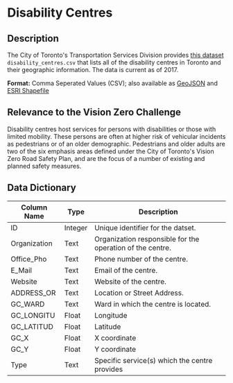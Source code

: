 # Disability Centres

## Description
The City of Toronto's Transportation Services Division provides [this dataset](disability_centres.csv) `disability_centres.csv` that lists all of the disability centres in Toronto and their geographic information. The data is current as of 2017. 

**Format:** Comma Seperated Values (CSV); also available as [GeoJSON](disability_centres.geojson) and [ESRI Shapefile](disability_centres.zip)

## Relevance to the Vision Zero Challenge
Disability centres host services for persons with disabilities or those with limited mobility. These persons are often at higher risk of vehicular incidents as pedestrians or of an older demographic. Pedestrians and older adults are two of the six emphasis areas defined under the City of Toronto's Vision Zero Road Safety Plan, and are the focus of a number of existing and planned safety measures.

## Data Dictionary

|Column Name|Type|Description|
|-----|-----|-----|
ID|Integer|Unique identifier for the datset.
Organization|Text|Organization responsible for the operation of the centre.
Office_Pho|Text|Phone number of the centre.
E_Mail|Text|Email of the centre.
Website|Text|Website of the centre.
ADDRESS_OR|Text|Location or Street Address.
GC_WARD|Text|Ward in which the centre is located.
GC_LONGITU|Float|Longitude
GC_LATITUD|Float|Latitude
GC_X|Float|X coordinate
GC_Y|Float|Y coordinate
Type|Text|Specific service(s) which the centre provides
